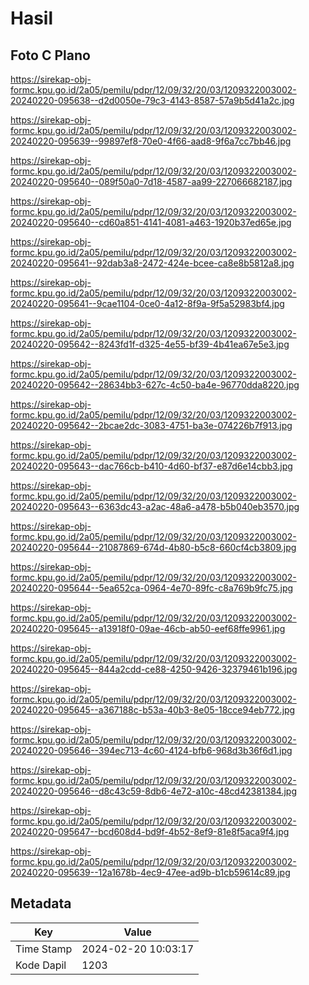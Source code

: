 # Hasil

## Foto C Plano

https://sirekap-obj-formc.kpu.go.id/2a05/pemilu/pdpr/12/09/32/20/03/1209322003002-20240220-095638--d2d0050e-79c3-4143-8587-57a9b5d41a2c.jpg

https://sirekap-obj-formc.kpu.go.id/2a05/pemilu/pdpr/12/09/32/20/03/1209322003002-20240220-095639--99897ef8-70e0-4f66-aad8-9f6a7cc7bb46.jpg

https://sirekap-obj-formc.kpu.go.id/2a05/pemilu/pdpr/12/09/32/20/03/1209322003002-20240220-095640--089f50a0-7d18-4587-aa99-227066682187.jpg

https://sirekap-obj-formc.kpu.go.id/2a05/pemilu/pdpr/12/09/32/20/03/1209322003002-20240220-095640--cd60a851-4141-4081-a463-1920b37ed65e.jpg

https://sirekap-obj-formc.kpu.go.id/2a05/pemilu/pdpr/12/09/32/20/03/1209322003002-20240220-095641--92dab3a8-2472-424e-bcee-ca8e8b5812a8.jpg

https://sirekap-obj-formc.kpu.go.id/2a05/pemilu/pdpr/12/09/32/20/03/1209322003002-20240220-095641--9cae1104-0ce0-4a12-8f9a-9f5a52983bf4.jpg

https://sirekap-obj-formc.kpu.go.id/2a05/pemilu/pdpr/12/09/32/20/03/1209322003002-20240220-095642--8243fd1f-d325-4e55-bf39-4b41ea67e5e3.jpg

https://sirekap-obj-formc.kpu.go.id/2a05/pemilu/pdpr/12/09/32/20/03/1209322003002-20240220-095642--28634bb3-627c-4c50-ba4e-96770dda8220.jpg

https://sirekap-obj-formc.kpu.go.id/2a05/pemilu/pdpr/12/09/32/20/03/1209322003002-20240220-095642--2bcae2dc-3083-4751-ba3e-074226b7f913.jpg

https://sirekap-obj-formc.kpu.go.id/2a05/pemilu/pdpr/12/09/32/20/03/1209322003002-20240220-095643--dac766cb-b410-4d60-bf37-e87d6e14cbb3.jpg

https://sirekap-obj-formc.kpu.go.id/2a05/pemilu/pdpr/12/09/32/20/03/1209322003002-20240220-095643--6363dc43-a2ac-48a6-a478-b5b040eb3570.jpg

https://sirekap-obj-formc.kpu.go.id/2a05/pemilu/pdpr/12/09/32/20/03/1209322003002-20240220-095644--21087869-674d-4b80-b5c8-660cf4cb3809.jpg

https://sirekap-obj-formc.kpu.go.id/2a05/pemilu/pdpr/12/09/32/20/03/1209322003002-20240220-095644--5ea652ca-0964-4e70-89fc-c8a769b9fc75.jpg

https://sirekap-obj-formc.kpu.go.id/2a05/pemilu/pdpr/12/09/32/20/03/1209322003002-20240220-095645--a13918f0-09ae-46cb-ab50-eef68ffe9961.jpg

https://sirekap-obj-formc.kpu.go.id/2a05/pemilu/pdpr/12/09/32/20/03/1209322003002-20240220-095645--844a2cdd-ce88-4250-9426-32379461b196.jpg

https://sirekap-obj-formc.kpu.go.id/2a05/pemilu/pdpr/12/09/32/20/03/1209322003002-20240220-095645--a367188c-b53a-40b3-8e05-18cce94eb772.jpg

https://sirekap-obj-formc.kpu.go.id/2a05/pemilu/pdpr/12/09/32/20/03/1209322003002-20240220-095646--394ec713-4c60-4124-bfb6-968d3b36f6d1.jpg

https://sirekap-obj-formc.kpu.go.id/2a05/pemilu/pdpr/12/09/32/20/03/1209322003002-20240220-095646--d8c43c59-8db6-4e72-a10c-48cd42381384.jpg

https://sirekap-obj-formc.kpu.go.id/2a05/pemilu/pdpr/12/09/32/20/03/1209322003002-20240220-095647--bcd608d4-bd9f-4b52-8ef9-81e8f5aca9f4.jpg

https://sirekap-obj-formc.kpu.go.id/2a05/pemilu/pdpr/12/09/32/20/03/1209322003002-20240220-095639--12a1678b-4ec9-47ee-ad9b-b1cb59614c89.jpg


## Metadata

| Key        | Value               |
| ---------- | ------------------- |
| Time Stamp | 2024-02-20 10:03:17 |
| Kode Dapil | 1203                |



